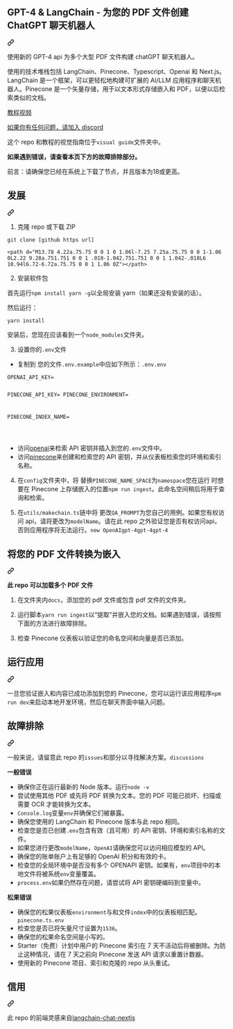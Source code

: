 <div class="Box-sc-g0xbh4-0 bJMeLZ js-snippet-clipboard-copy-unpositioned" data-hpc="true"><article class="markdown-body entry-content container-lg" itemprop="text"><div class="markdown-heading" dir="auto"><h1 tabindex="-1" class="heading-element" dir="auto"><font style="vertical-align: inherit;"><font style="vertical-align: inherit;">GPT-4 &amp; LangChain - 为您的 PDF 文件创建 ChatGPT 聊天机器人</font></font></h1><a id="user-content-gpt-4--langchain---create-a-chatgpt-chatbot-for-your-pdf-files" class="anchor" aria-label="永久链接：GPT-4 和 LangChain - 为您的 PDF 文件创建 ChatGPT 聊天机器人" href="#gpt-4--langchain---create-a-chatgpt-chatbot-for-your-pdf-files"><svg class="octicon octicon-link" viewBox="0 0 16 16" version="1.1" width="16" height="16" aria-hidden="true"><path d="m7.775 3.275 1.25-1.25a3.5 3.5 0 1 1 4.95 4.95l-2.5 2.5a3.5 3.5 0 0 1-4.95 0 .751.751 0 0 1 .018-1.042.751.751 0 0 1 1.042-.018 1.998 1.998 0 0 0 2.83 0l2.5-2.5a2.002 2.002 0 0 0-2.83-2.83l-1.25 1.25a.751.751 0 0 1-1.042-.018.751.751 0 0 1-.018-1.042Zm-4.69 9.64a1.998 1.998 0 0 0 2.83 0l1.25-1.25a.751.751 0 0 1 1.042.018.751.751 0 0 1 .018 1.042l-1.25 1.25a3.5 3.5 0 1 1-4.95-4.95l2.5-2.5a3.5 3.5 0 0 1 4.95 0 .751.751 0 0 1-.018 1.042.751.751 0 0 1-1.042.018 1.998 1.998 0 0 0-2.83 0l-2.5 2.5a1.998 1.998 0 0 0 0 2.83Z"></path></svg></a></div>
<p dir="auto"><font style="vertical-align: inherit;"><font style="vertical-align: inherit;">使用新的 GPT-4 api 为多个大型 PDF 文件构建 chatGPT 聊天机器人。</font></font></p>
<p dir="auto"><font style="vertical-align: inherit;"><font style="vertical-align: inherit;">使用的技术堆栈包括 LangChain、Pinecone、Typescript、Openai 和 Next.js。LangChain 是一个框架，可以更轻松地构建可扩展的 AI/LLM 应用程序和聊天机器人。Pinecone 是一个矢量存储，用于以文本形式存储嵌入和 PDF，以便以后检索类似的文档。</font></font></p>
<p dir="auto"><a href="https://www.youtube.com/watch?v=ih9PBGVVOO4" rel="nofollow"><font style="vertical-align: inherit;"><font style="vertical-align: inherit;">教程视频</font></font></a></p>
<p dir="auto"><a href="https://discord.gg/E4Mc77qwjm" rel="nofollow"><font style="vertical-align: inherit;"><font style="vertical-align: inherit;">如果你有任何问题，请加入 discord</font></font></a></p>
<p dir="auto"><font style="vertical-align: inherit;"><font style="vertical-align: inherit;">这个 repo 和教程的视觉指南位于</font></font><code>visual guide</code><font style="vertical-align: inherit;"><font style="vertical-align: inherit;">文件夹中。</font></font></p>
<p dir="auto"><strong><font style="vertical-align: inherit;"><font style="vertical-align: inherit;">如果遇到错误，请查看本页下方的故障排除部分。</font></font></strong></p>
<p dir="auto"><font style="vertical-align: inherit;"><font style="vertical-align: inherit;">前言：请确保您已经在系统上下载了节点，并且版本为18或更高。</font></font></p>
<div class="markdown-heading" dir="auto"><h2 tabindex="-1" class="heading-element" dir="auto"><font style="vertical-align: inherit;"><font style="vertical-align: inherit;">发展</font></font></h2><a id="user-content-development" class="anchor" aria-label="固定链接：开发" href="#development"><svg class="octicon octicon-link" viewBox="0 0 16 16" version="1.1" width="16" height="16" aria-hidden="true"><path d="m7.775 3.275 1.25-1.25a3.5 3.5 0 1 1 4.95 4.95l-2.5 2.5a3.5 3.5 0 0 1-4.95 0 .751.751 0 0 1 .018-1.042.751.751 0 0 1 1.042-.018 1.998 1.998 0 0 0 2.83 0l2.5-2.5a2.002 2.002 0 0 0-2.83-2.83l-1.25 1.25a.751.751 0 0 1-1.042-.018.751.751 0 0 1-.018-1.042Zm-4.69 9.64a1.998 1.998 0 0 0 2.83 0l1.25-1.25a.751.751 0 0 1 1.042.018.751.751 0 0 1 .018 1.042l-1.25 1.25a3.5 3.5 0 1 1-4.95-4.95l2.5-2.5a3.5 3.5 0 0 1 4.95 0 .751.751 0 0 1-.018 1.042.751.751 0 0 1-1.042.018 1.998 1.998 0 0 0-2.83 0l-2.5 2.5a1.998 1.998 0 0 0 0 2.83Z"></path></svg></a></div>
<ol dir="auto">
<li><font style="vertical-align: inherit;"><font style="vertical-align: inherit;">克隆 repo 或下载 ZIP</font></font></li>
</ol>
<div class="snippet-clipboard-content notranslate position-relative overflow-auto"><pre class="notranslate"><code>git clone [github https url]
</code></pre><div class="zeroclipboard-container">
    <clipboard-copy aria-label="Copy" class="ClipboardButton btn btn-invisible js-clipboard-copy m-2 p-0 tooltipped-no-delay d-flex flex-justify-center flex-items-center" data-copy-feedback="Copied!" data-tooltip-direction="w" value="git clone [github https url]" tabindex="0" role="button">
     
    <path d="M13.78 4.22a.75.75 0 0 1 0 1.06l-7.25 7.25a.75.75 0 0 1-1.06 0L2.22 9.28a.751.751 0 0 1 .018-1.042.751.751 0 0 1 1.042-.018L6 10.94l6.72-6.72a.75.75 0 0 1 1.06 0Z"></path>
</svg>
    </clipboard-copy>
  </div></div>
<ol start="2" dir="auto">
<li><font style="vertical-align: inherit;"><font style="vertical-align: inherit;">安装软件包</font></font></li>
</ol>
<p dir="auto"><font style="vertical-align: inherit;"><font style="vertical-align: inherit;">首先运行</font></font><code>npm install yarn -g</code><font style="vertical-align: inherit;"><font style="vertical-align: inherit;">以全局安装 yarn（如果还没有安装的话）。</font></font></p>
<p dir="auto"><font style="vertical-align: inherit;"><font style="vertical-align: inherit;">然后运行：</font></font></p>
<div class="snippet-clipboard-content notranslate position-relative overflow-auto"><pre class="notranslate"><code>yarn install
</code></pre><div class="zeroclipboard-container">
    <clipboard-copy aria-label="Copy" class="ClipboardButton btn btn-invisible js-clipboard-copy m-2 p-0 tooltipped-no-delay d-flex flex-justify-center flex-items-center" data-copy-feedback="Copied!" data-tooltip-direction="w" value="yarn install" tabindex="0" role="button">
      
</svg>
    </clipboard-copy>
  </div></div>
<p dir="auto"><font style="vertical-align: inherit;"><font style="vertical-align: inherit;">安装后，您现在应该看到一个</font></font><code>node_modules</code><font style="vertical-align: inherit;"><font style="vertical-align: inherit;">文件夹。</font></font></p>
<ol start="3" dir="auto">
<li><font style="vertical-align: inherit;"><font style="vertical-align: inherit;">设置你的</font></font><code>.env</code><font style="vertical-align: inherit;"><font style="vertical-align: inherit;">文件</font></font></li>
</ol>
<ul dir="auto">
<li><font style="vertical-align: inherit;"><font style="vertical-align: inherit;">复制到</font><font style="vertical-align: inherit;">
您的文件</font></font><code>.env.example</code><font style="vertical-align: inherit;"><font style="vertical-align: inherit;">中</font><font style="vertical-align: inherit;">应如下所示：</font></font><code>.env</code><font style="vertical-align: inherit;"></font><code>.env</code><font style="vertical-align: inherit;"></font></li>
</ul>
<div class="snippet-clipboard-content notranslate position-relative overflow-auto"><pre class="notranslate"><code>OPENAI_API_KEY=

PINECONE_API_KEY=
PINECONE_ENVIRONMENT=

PINECONE_INDEX_NAME=

</code></pre><div class="zeroclipboard-container">
   
   
</svg>
    </clipboard-copy>
  </div></div>
<ul dir="auto">
<li><font style="vertical-align: inherit;"><font style="vertical-align: inherit;">访问</font></font><a href="https://help.openai.com/en/articles/4936850-where-do-i-find-my-secret-api-key" rel="nofollow"><font style="vertical-align: inherit;"><font style="vertical-align: inherit;">openai</font></font></a><font style="vertical-align: inherit;"><font style="vertical-align: inherit;">来检索 API 密钥并插入到您的</font></font><code>.env</code><font style="vertical-align: inherit;"><font style="vertical-align: inherit;">文件中。</font></font></li>
<li><font style="vertical-align: inherit;"><font style="vertical-align: inherit;">访问</font></font><a href="https://pinecone.io/" rel="nofollow"><font style="vertical-align: inherit;"><font style="vertical-align: inherit;">pinecone</font></font></a><font style="vertical-align: inherit;"><font style="vertical-align: inherit;">来创建和检索您的 API 密钥，并从仪表板检索您的环境和索引名称。</font></font></li>
</ul>
<ol start="4" dir="auto">
<li>
<p dir="auto"><font style="vertical-align: inherit;"><font style="vertical-align: inherit;">在</font></font><code>config</code><font style="vertical-align: inherit;"><font style="vertical-align: inherit;">文件夹中，将 替换</font></font><code>PINECONE_NAME_SPACE</code><font style="vertical-align: inherit;"><font style="vertical-align: inherit;">为</font></font><code>namespace</code><font style="vertical-align: inherit;"><font style="vertical-align: inherit;">您在运行 时想要在 Pinecone 上存储嵌入的位置</font></font><code>npm run ingest</code><font style="vertical-align: inherit;"><font style="vertical-align: inherit;">。此命名空间稍后将用于查询和检索。</font></font></p>
</li>
<li>
<p dir="auto"><font style="vertical-align: inherit;"><font style="vertical-align: inherit;">在</font></font><code>utils/makechain.ts</code><font style="vertical-align: inherit;"><font style="vertical-align: inherit;">链中将 更改</font></font><code>QA_PROMPT</code><font style="vertical-align: inherit;"><font style="vertical-align: inherit;">为您自己的用例。</font><font style="vertical-align: inherit;">如果您有权访问 api，请将</font><font style="vertical-align: inherit;">更改为</font></font><code>modelName</code><font style="vertical-align: inherit;"><font style="vertical-align: inherit;">。</font><font style="vertical-align: inherit;">请在此 repo 之外验证您是否有权访问</font><font style="vertical-align: inherit;">api，否则应用程序将无法运行。</font></font><code>new OpenAI</code><font style="vertical-align: inherit;"></font><code>gpt-4</code><font style="vertical-align: inherit;"></font><code>gpt-4</code><font style="vertical-align: inherit;"></font><code>gpt-4</code><font style="vertical-align: inherit;"></font></p>
</li>
</ol>
<div class="markdown-heading" dir="auto"><h2 tabindex="-1" class="heading-element" dir="auto"><font style="vertical-align: inherit;"><font style="vertical-align: inherit;">将您的 PDF 文件转换为嵌入</font></font></h2><a id="user-content-convert-your-pdf-files-to-embeddings" class="anchor" aria-label="永久链接：将您的 PDF 文件转换为嵌入" href="#convert-your-pdf-files-to-embeddings"><svg class="octicon octicon-link" viewBox="0 0 16 16" version="1.1" width="16" height="16" aria-hidden="true"><path d="m7.775 3.275 1.25-1.25a3.5 3.5 0 1 1 4.95 4.95l-2.5 2.5a3.5 3.5 0 0 1-4.95 0 .751.751 0 0 1 .018-1.042.751.751 0 0 1 1.042-.018 1.998 1.998 0 0 0 2.83 0l2.5-2.5a2.002 2.002 0 0 0-2.83-2.83l-1.25 1.25a.751.751 0 0 1-1.042-.018.751.751 0 0 1-.018-1.042Zm-4.69 9.64a1.998 1.998 0 0 0 2.83 0l1.25-1.25a.751.751 0 0 1 1.042.018.751.751 0 0 1 .018 1.042l-1.25 1.25a3.5 3.5 0 1 1-4.95-4.95l2.5-2.5a3.5 3.5 0 0 1 4.95 0 .751.751 0 0 1-.018 1.042.751.751 0 0 1-1.042.018 1.998 1.998 0 0 0-2.83 0l-2.5 2.5a1.998 1.998 0 0 0 0 2.83Z"></path></svg></a></div>
<p dir="auto"><strong><font style="vertical-align: inherit;"><font style="vertical-align: inherit;">此 repo 可以加载多个 PDF 文件</font></font></strong></p>
<ol dir="auto">
<li>
<p dir="auto"><font style="vertical-align: inherit;"><font style="vertical-align: inherit;">在文件夹内</font></font><code>docs</code><font style="vertical-align: inherit;"><font style="vertical-align: inherit;">，添加您的 pdf 文件或包含 pdf 文件的文件夹。</font></font></p>
</li>
<li>
<p dir="auto"><font style="vertical-align: inherit;"><font style="vertical-align: inherit;">运行脚本</font></font><code>yarn run ingest</code><font style="vertical-align: inherit;"><font style="vertical-align: inherit;">以“提取”并嵌入您的文档。如果遇到错误，请按照下面的方法进行故障排除。</font></font></p>
</li>
<li>
<p dir="auto"><font style="vertical-align: inherit;"><font style="vertical-align: inherit;">检查 Pinecone 仪表板以验证您的命名空间和向量是否已添加。</font></font></p>
</li>
</ol>
<div class="markdown-heading" dir="auto"><h2 tabindex="-1" class="heading-element" dir="auto"><font style="vertical-align: inherit;"><font style="vertical-align: inherit;">运行应用</font></font></h2><a id="user-content-run-the-app" class="anchor" aria-label="永久链接：运行应用程序" href="#run-the-app"><svg class="octicon octicon-link" viewBox="0 0 16 16" version="1.1" width="16" height="16" aria-hidden="true"><path d="m7.775 3.275 1.25-1.25a3.5 3.5 0 1 1 4.95 4.95l-2.5 2.5a3.5 3.5 0 0 1-4.95 0 .751.751 0 0 1 .018-1.042.751.751 0 0 1 1.042-.018 1.998 1.998 0 0 0 2.83 0l2.5-2.5a2.002 2.002 0 0 0-2.83-2.83l-1.25 1.25a.751.751 0 0 1-1.042-.018.751.751 0 0 1-.018-1.042Zm-4.69 9.64a1.998 1.998 0 0 0 2.83 0l1.25-1.25a.751.751 0 0 1 1.042.018.751.751 0 0 1 .018 1.042l-1.25 1.25a3.5 3.5 0 1 1-4.95-4.95l2.5-2.5a3.5 3.5 0 0 1 4.95 0 .751.751 0 0 1-.018 1.042.751.751 0 0 1-1.042.018 1.998 1.998 0 0 0-2.83 0l-2.5 2.5a1.998 1.998 0 0 0 0 2.83Z"></path></svg></a></div>
<p dir="auto"><font style="vertical-align: inherit;"><font style="vertical-align: inherit;">一旦您验证嵌入和内容已成功添加到您的 Pinecone，您可以运行该应用程序</font></font><code>npm run dev</code><font style="vertical-align: inherit;"><font style="vertical-align: inherit;">来启动本地开发环境，然后在聊天界面中输入问题。</font></font></p>
<div class="markdown-heading" dir="auto"><h2 tabindex="-1" class="heading-element" dir="auto"><font style="vertical-align: inherit;"><font style="vertical-align: inherit;">故障排除</font></font></h2><a id="user-content-troubleshooting" class="anchor" aria-label="永久链接：故障排除" href="#troubleshooting"><svg class="octicon octicon-link" viewBox="0 0 16 16" version="1.1" width="16" height="16" aria-hidden="true"><path d="m7.775 3.275 1.25-1.25a3.5 3.5 0 1 1 4.95 4.95l-2.5 2.5a3.5 3.5 0 0 1-4.95 0 .751.751 0 0 1 .018-1.042.751.751 0 0 1 1.042-.018 1.998 1.998 0 0 0 2.83 0l2.5-2.5a2.002 2.002 0 0 0-2.83-2.83l-1.25 1.25a.751.751 0 0 1-1.042-.018.751.751 0 0 1-.018-1.042Zm-4.69 9.64a1.998 1.998 0 0 0 2.83 0l1.25-1.25a.751.751 0 0 1 1.042.018.751.751 0 0 1 .018 1.042l-1.25 1.25a3.5 3.5 0 1 1-4.95-4.95l2.5-2.5a3.5 3.5 0 0 1 4.95 0 .751.751 0 0 1-.018 1.042.751.751 0 0 1-1.042.018 1.998 1.998 0 0 0-2.83 0l-2.5 2.5a1.998 1.998 0 0 0 0 2.83Z"></path></svg></a></div>
<p dir="auto"><font style="vertical-align: inherit;"><font style="vertical-align: inherit;">一般来说，请留意</font><font style="vertical-align: inherit;">此 repo 的</font></font><code>issues</code><font style="vertical-align: inherit;"><font style="vertical-align: inherit;">和部分以寻找解决方案。</font></font><code>discussions</code><font style="vertical-align: inherit;"></font></p>
<p dir="auto"><strong><font style="vertical-align: inherit;"><font style="vertical-align: inherit;">一般错误</font></font></strong></p>
<ul dir="auto">
<li><font style="vertical-align: inherit;"><font style="vertical-align: inherit;">确保你正在运行最新的 Node 版本。运行</font></font><code>node -v</code></li>
<li><font style="vertical-align: inherit;"><font style="vertical-align: inherit;">尝试使用其他 PDF 或先将 PDF 转换为文本。您的 PDF 可能已损坏、扫描或需要 OCR 才能转换为文本。</font></font></li>
<li><code>Console.log</code><font style="vertical-align: inherit;"><font style="vertical-align: inherit;">变量</font></font><code>env</code><font style="vertical-align: inherit;"><font style="vertical-align: inherit;">并确保它们被暴露。</font></font></li>
<li><font style="vertical-align: inherit;"><font style="vertical-align: inherit;">确保您使用的 LangChain 和 Pinecone 版本与此 repo 相同。</font></font></li>
<li><font style="vertical-align: inherit;"><font style="vertical-align: inherit;">检查您是否已创建</font></font><code>.env</code><font style="vertical-align: inherit;"><font style="vertical-align: inherit;">包含有效（且可用）的 API 密钥、环境和索引名称的文件。</font></font></li>
<li><font style="vertical-align: inherit;"><font style="vertical-align: inherit;">如果您进行更改</font></font><code>modelName</code><font style="vertical-align: inherit;"><font style="vertical-align: inherit;">，</font></font><code>OpenAI</code><font style="vertical-align: inherit;"><font style="vertical-align: inherit;">请确保您可以访问相应模型的 API。</font></font></li>
<li><font style="vertical-align: inherit;"><font style="vertical-align: inherit;">确保您的账单账户上有足够的 OpenAI 积分和有效的卡。</font></font></li>
<li><font style="vertical-align: inherit;"><font style="vertical-align: inherit;">检查您的全局环境中是否没有多个 OPENAPI 密钥。如果有，</font></font><code>env</code><font style="vertical-align: inherit;"><font style="vertical-align: inherit;">项目中的本地文件将被系统</font></font><code>env</code><font style="vertical-align: inherit;"><font style="vertical-align: inherit;">变量覆盖。</font></font></li>
<li><font style="vertical-align: inherit;"></font><code>process.env</code><font style="vertical-align: inherit;"><font style="vertical-align: inherit;">如果仍然存在问题，</font><font style="vertical-align: inherit;">请尝试将 API 密钥硬编码到变量中。</font></font></li>
</ul>
<p dir="auto"><strong><font style="vertical-align: inherit;"><font style="vertical-align: inherit;">松果错误</font></font></strong></p>
<ul dir="auto">
<li><font style="vertical-align: inherit;"><font style="vertical-align: inherit;">确保您的松果仪表板</font></font><code>environment</code><font style="vertical-align: inherit;"><font style="vertical-align: inherit;">与</font><font style="vertical-align: inherit;">和文件</font></font><code>index</code><font style="vertical-align: inherit;"><font style="vertical-align: inherit;">中的仪表板相匹配</font><font style="vertical-align: inherit;">。</font></font><code>pinecone.ts</code><font style="vertical-align: inherit;"></font><code>.env</code><font style="vertical-align: inherit;"></font></li>
<li><font style="vertical-align: inherit;"><font style="vertical-align: inherit;">检查您是否已将矢量尺寸设置为</font></font><code>1536</code><font style="vertical-align: inherit;"><font style="vertical-align: inherit;">。</font></font></li>
<li><font style="vertical-align: inherit;"><font style="vertical-align: inherit;">确保您的松果命名空间是小写的。</font></font></li>
<li><font style="vertical-align: inherit;"><font style="vertical-align: inherit;">Starter（免费）计划中用户的 Pinecone 索引在 7 天不活动后将被删除。为防止这种情况，请在 7 天之前向 Pinecone 发送 API 请求以重置计数器。</font></font></li>
<li><font style="vertical-align: inherit;"><font style="vertical-align: inherit;">使用新的 Pinecone 项目、索引和克隆的 repo 从头重试。</font></font></li>
</ul>
<div class="markdown-heading" dir="auto"><h2 tabindex="-1" class="heading-element" dir="auto"><font style="vertical-align: inherit;"><font style="vertical-align: inherit;">信用</font></font></h2><a id="user-content-credit" class="anchor" aria-label="永久链接：信用" href="#credit"><svg class="octicon octicon-link" viewBox="0 0 16 16" version="1.1" width="16" height="16" aria-hidden="true"><path d="m7.775 3.275 1.25-1.25a3.5 3.5 0 1 1 4.95 4.95l-2.5 2.5a3.5 3.5 0 0 1-4.95 0 .751.751 0 0 1 .018-1.042.751.751 0 0 1 1.042-.018 1.998 1.998 0 0 0 2.83 0l2.5-2.5a2.002 2.002 0 0 0-2.83-2.83l-1.25 1.25a.751.751 0 0 1-1.042-.018.751.751 0 0 1-.018-1.042Zm-4.69 9.64a1.998 1.998 0 0 0 2.83 0l1.25-1.25a.751.751 0 0 1 1.042.018.751.751 0 0 1 .018 1.042l-1.25 1.25a3.5 3.5 0 1 1-4.95-4.95l2.5-2.5a3.5 3.5 0 0 1 4.95 0 .751.751 0 0 1-.018 1.042.751.751 0 0 1-1.042.018 1.998 1.998 0 0 0-2.83 0l-2.5 2.5a1.998 1.998 0 0 0 0 2.83Z"></path></svg></a></div>
<p dir="auto"><font style="vertical-align: inherit;"><font style="vertical-align: inherit;">此 repo 的前端灵感来自</font></font><a href="https://github.com/zahidkhawaja/langchain-chat-nextjs"><font style="vertical-align: inherit;"><font style="vertical-align: inherit;">langchain-chat-nextjs</font></font></a></p>
</article></div>
